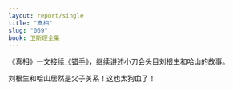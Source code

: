 ```yaml
---
layout: report/single
title: "真相"
slug: "069"
book: 卫斯理全集
---
```

《真相》一文接续[《错手》]({{site.url}}/wesley/068.html)，继续讲述小刀会头目刘根生和哈山的故事。

刘根生和哈山居然是父子关系！这也太狗血了！
